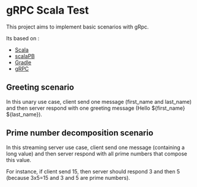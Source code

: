 # gRPC Scala Test

This project aims to implement basic scenarios with gRpc.

Its based on :
* [Scala](https://scala-lang.org/)
* [scalaPB](https://scalapb.github.io/)
* [Gradle](https://gradle.org/)
* [gRPC](https://grpc.io/)

## Greeting scenario

In this unary use case, client send one message (first_name and last_name) and then server 
respond with one greeting message (Hello ${first_name} ${last_name}).

## Prime number decomposition scenario

In this streaming server use case, client send one message (containing a long value) and 
then server respond with all prime numbers that compose this value.

For instance, if client send 15, then server should respond 3 and then 5 (because 3x5=15 
and 3 and 5 are prime numbers).
